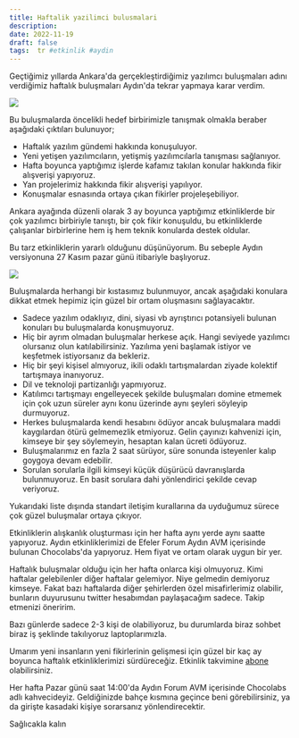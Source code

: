 ```yaml
---
title: Haftalik yazilimci bulusmalari
description:
date: 2022-11-19 
draft: false
tags:  tr #etkinlik #aydin
---
```



Geçtiğimiz yıllarda Ankara'da gerçekleştirdiğimiz yazılımcı buluşmaları adını verdiğimiz haftalık buluşmaları Aydın'da tekrar yapmaya karar verdim. 

<!--more-->
![](https://pbs.twimg.com/media/Fh6zcB8X0AErVOG?format=jpg&name=medium)

Bu buluşmalarda öncelikli hedef birbirimizle tanışmak olmakla beraber aşağıdaki çıktıları bulunuyor;

- Haftalık yazılım gündemi hakkında konuşuluyor.
- Yeni yetişen yazılımcıların, yetişmiş yazılımcılarla tanışması sağlanıyor.
- Hafta boyunca yaptığımız işlerde kafamız takılan konular hakkında fikir alışverişi yapıyoruz.
- Yan projelerimiz hakkında fikir alışverişi yapılıyor.
- Konuşmalar esnasında ortaya çıkan fikirler projeleşebiliyor.

Ankara ayağında düzenli olarak 3 ay boyunca yaptığımız etkinliklerde bir çok yazılımcı birbiriyle tanıştı, bir çok fikir konuşuldu, bu etkinliklerde çalışanlar birbirlerine hem iş hem teknik konularda destek oldular.

Bu tarz etkinliklerin yararlı olduğunu düşünüyorum. Bu sebeple Aydın versiyonuna 27 Kasım pazar günü itibariyle başlıyoruz. 

![](https://pbs.twimg.com/media/Fh6zcB3WAAE2RFU?format=jpg&name=medium)

Buluşmalarda herhangi bir kıstasımız bulunmuyor, ancak aşağıdaki konulara dikkat etmek hepimiz için güzel bir ortam oluşmasını sağlayacaktır. 

- Sadece yazılım odaklıyız, dini, siyasi vb ayrıştırıcı potansiyeli bulunan konuları bu buluşmalarda konuşmuyoruz. 
- Hiç bir ayrım olmadan buluşmalar herkese açık. Hangi seviyede yazılımcı olursanız olun katılabilirsiniz. Yazılıma yeni başlamak istiyor ve keşfetmek istiyorsanız da bekleriz.
- Hiç bir şeyi kişisel almıyoruz, ikili odaklı tartışmalardan ziyade kolektif tartışmaya inanıyoruz. 
- Dil ve teknoloji partizanlığı yapmıyoruz.
- Katılımcı tartışmayı engelleyecek şekilde buluşmaları domine etmemek için çok uzun süreler aynı konu üzerinde aynı şeyleri söyleyip durmuyoruz.
- Herkes buluşmalarda kendi hesabını ödüyor ancak buluşmalara maddi kaygılardan ötürü gelmemezlik etmiyoruz. Gelin çayınızı kahvenizi için, kimseye bir şey söylemeyin, hesaptan kalan ücreti ödüyoruz.
- Buluşmalarımız en fazla 2 saat sürüyor, süre sonunda isteyenler kalıp goygoya devam edebilir. 
- Sorulan sorularla ilgili kimseyi küçük düşürücü davranışlarda bulunmuyoruz. En basit sorulara dahi yönlendirici şekilde cevap veriyoruz. 


Yukarıdaki liste dışında standart iletişim kurallarına da uyduğumuz sürece çok güzel buluşmalar ortaya çıkıyor. 

Etkinliklerin alışkanlık oluşturması için her hafta aynı yerde aynı saatte yapıyoruz.  Aydın etkinliklerimizi de Efeler Forum Aydın AVM içerisinde bulunan Chocolabs'da yapıyoruz. Hem fiyat ve ortam olarak uygun bir yer. 

Haftalık buluşmalar olduğu için her hafta onlarca kişi olmuyoruz. Kimi haftalar gelebilenler diğer haftalar gelemiyor. Niye gelmedin demiyoruz kimseye. Fakat bazı haftalarda diğer şehirlerden özel misafirlerimiz olabilir, bunların duyurusunu twitter hesabımdan paylaşacağım sadece. Takip etmenizi öneririm. 

Bazı günlerde sadece 2-3 kişi de olabiliyoruz, bu durumlarda biraz sohbet biraz iş şeklinde takılıyoruz laptoplarımızla. 

Umarım yeni insanların yeni fikirlerinin gelişmesi için güzel bir kaç ay boyunca haftalık etkinliklerimizi sürdüreceğiz. Etkinlik takvimine [abone](https://calendar.google.com/calendar/embed?src=c_d3d542cf74436b4d6be05a5bfc1c423b1eb7931cc730be8aa74877433450015e%40group.calendar.google.com&ctz=Europe%2FIstanbul) olabilirsiniz.

Her hafta Pazar günü saat 14:00'da Aydın Forum AVM içerisinde Chocolabs adlı kahvecideyiz. Geldiğinizde bahçe kısmına geçince beni görebilirsiniz, ya da girişte kasadaki kişiye sorarsanız yönlendirecektir.


Sağlıcakla kalın

